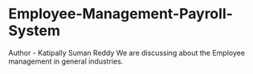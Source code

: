 # Employee-Management-Payroll-System
Author - Katipally Suman Reddy
We are discussing about the Employee management in general industries.
